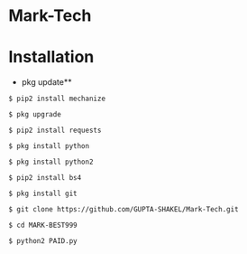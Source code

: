 # Mark-Tech

# Installation
- pkg update**

`$ pip2 install mechanize`

`$ pkg upgrade`

`$ pip2 install requests`

`$ pkg install python`

`$ pkg install python2`

`$ pip2 install bs4`

`$ pkg install git`

`$ git clone https://github.com/GUPTA-SHAKEL/Mark-Tech.git`

`$ cd MARK-BEST999`

`$ python2 PAID.py`
